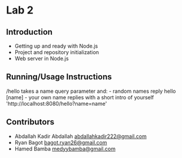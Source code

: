 # Lab 2

## Introduction

- Getting up and ready with Node.js
- Project and repository initialization
- Web server in Node.js

## Running/Usage Instructions

/hello takes a name query parameter and:
 	- random names reply hello [name]
    - your own name replies with a short intro of yourself
    'http://localhost:8080/hello?name=name'

## Contributors

- Abdallah Kadir Abdallah <abdallahkadir222@gmail.com>
- Ryan Bagot <bagot.ryan26@gmail.com>
- Hamed Bamba <medyybamba@gmail.com>